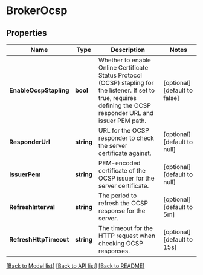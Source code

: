 # BrokerOcsp

## Properties
Name | Type | Description | Notes
------------ | ------------- | ------------- | -------------
**EnableOcspStapling** | **bool** | Whether to enable Online Certificate Status Protocol (OCSP) stapling for the listener.  If set to true, requires defining the OCSP responder URL and issuer PEM path. | [optional] [default to false]
**ResponderUrl** | **string** | URL for the OCSP responder to check the server certificate against. | [optional] [default to null]
**IssuerPem** | **string** | PEM-encoded certificate of the OCSP issuer for the server certificate. | [optional] [default to null]
**RefreshInterval** | **string** | The period to refresh the OCSP response for the server. | [optional] [default to 5m]
**RefreshHttpTimeout** | **string** | The timeout for the HTTP request when checking OCSP responses. | [optional] [default to 15s]

[[Back to Model list]](../README.md#documentation-for-models) [[Back to API list]](../README.md#documentation-for-api-endpoints) [[Back to README]](../README.md)

